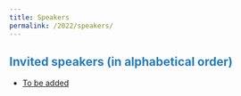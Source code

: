 ```yaml
---
title: Speakers
permalink: /2022/speakers/
---
```



## <span style="color:#267CB9"> Invited speakers (in alphabetical order) </span>

* [To be added]()
